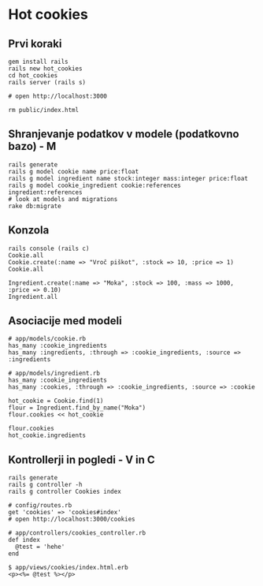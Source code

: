 Hot cookies
====


Prvi koraki
---

    gem install rails
    rails new hot_cookies
    cd hot_cookies
    rails server (rails s)

    # open http://localhost:3000

    rm public/index.html

Shranjevanje podatkov v modele (podatkovno bazo) - M
---

    rails generate
    rails g model cookie name price:float
    rails g model ingredient name stock:integer mass:integer price:float
    rails g model cookie_ingredient cookie:references ingredient:references
    # look at models and migrations
    rake db:migrate

Konzola
---

    rails console (rails c)
    Cookie.all
    Cookie.create(:name => "Vroč piškot", :stock => 10, :price => 1)
    Cookie.all

    Ingredient.create(:name => "Moka", :stock => 100, :mass => 1000, :price => 0.10)
    Ingredient.all

Asociacije med modeli
---

    # app/models/cookie.rb
    has_many :cookie_ingredients
    has_many :ingredients, :through => :cookie_ingredients, :source => :ingredients

    # app/models/ingredient.rb
    has_many :cookie_ingredients
    has_many :cookies, :through => :cookie_ingredients, :source => :cookie

    hot_cookie = Cookie.find(1)
    flour = Ingredient.find_by_name("Moka")
    flour.cookies << hot_cookie

    flour.cookies
    hot_cookie.ingredients

Kontrollerji in pogledi - V in C
---


    rails generate
    rails g controller -h
    rails g controller Cookies index

    # config/routes.rb
    get 'cookies' => 'cookies#index'
    # open http://localhost:3000/cookies

    # app/controllers/cookies_controller.rb
    def index
      @test = 'hehe'
    end

    $ app/views/cookies/index.html.erb
    <p><%= @test %></p>


